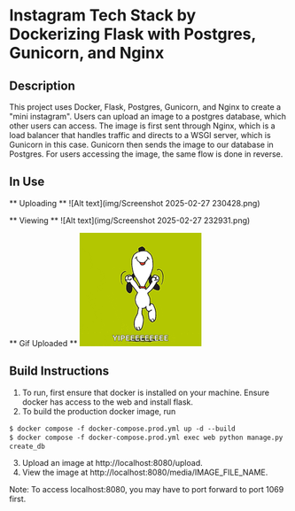 # Instagram Tech Stack by Dockerizing Flask with Postgres, Gunicorn, and Nginx

## Description 
This project uses Docker, Flask, Postgres, Gunicorn, and Nginx to create a "mini instagram". Users can upload an image to a postgres database, which other users can access. The image is first sent through Nginx, which is a load balancer that handles traffic and directs to a WSGI server, which is Gunicorn in this case. Gunicorn then sends the image to our database in Postgres. For users accessing the image, the same flow is done in reverse.  

## In Use
** Uploading **
![Alt text](img/Screenshot 2025-02-27 230428.png)

** Viewing **
![Alt text](img/Screenshot 2025-02-27 232931.png)

** Gif Uploaded **
![Alt text](img/yay.gif)


## Build Instructions

1. To run, first ensure that docker is installed on your machine. Ensure docker has access to the web and install flask. 
2. To build the production docker image, run 
```
$ docker compose -f docker-compose.prod.yml up -d --build
$ docker compose -f docker-compose.prod.yml exec web python manage.py create_db
```
3. Upload an image at http://localhost:8080/upload.
4. View the image at http://localhost:8080/media/IMAGE_FILE_NAME.

Note: To access localhost:8080, you may have to port forward to port 1069 first.

